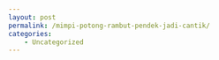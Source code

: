 ```yaml
---
layout: post
permalink: /mimpi-potong-rambut-pendek-jadi-cantik/
categories:
    - Uncategorized
---
```


